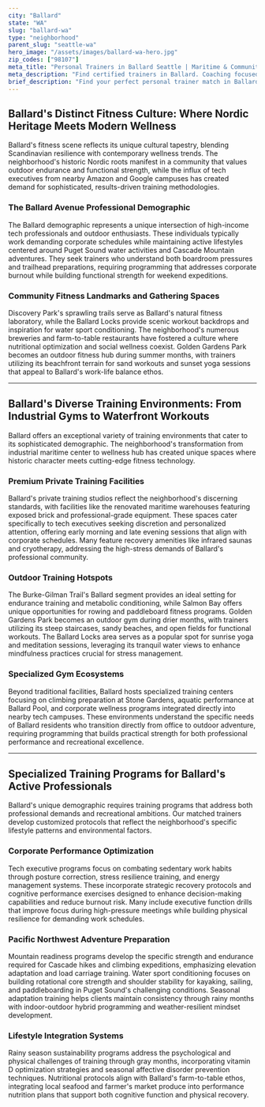 ```yaml
---
city: "Ballard"
state: "WA"
slug: "ballard-wa"
type: "neighborhood"
parent_slug: "seattle-wa"
hero_image: "/assets/images/ballard-wa-hero.jpg"
zip_codes: ["98107"]
meta_title: "Personal Trainers in Ballard Seattle | Maritime & Community Fitness"
meta_description: "Find certified trainers in Ballard. Coaching focused on maritime community health, strength training, and functional fitness near the Locks."
brief_description: "Find your perfect personal trainer match in Ballard, WA. Our elite service connects ambitious tech executives and high-income professionals with certified trainers who specialize in high-performance programming, corporate stress management, and outdoor sports conditioning. Whether you're training for Puget Sound water sports, preparing for Pacific Northwest hikes, or optimizing your wellness routine, we match you with experts who understand Ballard's unique fitness culture. Stop wasting time with generic workouts and start achieving measurable results with a trainer who aligns with your lifestyle goals and professional demands. Book your personalized match today."
---
```

## Ballard's Distinct Fitness Culture: Where Nordic Heritage Meets Modern Wellness

Ballard's fitness scene reflects its unique cultural tapestry, blending Scandinavian resilience with contemporary wellness trends. The neighborhood's historic Nordic roots manifest in a community that values outdoor endurance and functional strength, while the influx of tech executives from nearby Amazon and Google campuses has created demand for sophisticated, results-driven training methodologies.

### The Ballard Avenue Professional Demographic

The Ballard demographic represents a unique intersection of high-income tech professionals and outdoor enthusiasts. These individuals typically work demanding corporate schedules while maintaining active lifestyles centered around Puget Sound water activities and Cascade Mountain adventures. They seek trainers who understand both boardroom pressures and trailhead preparations, requiring programming that addresses corporate burnout while building functional strength for weekend expeditions.

### Community Fitness Landmarks and Gathering Spaces

Discovery Park's sprawling trails serve as Ballard's natural fitness laboratory, while the Ballard Locks provide scenic workout backdrops and inspiration for water sport conditioning. The neighborhood's numerous breweries and farm-to-table restaurants have fostered a culture where nutritional optimization and social wellness coexist. Golden Gardens Park becomes an outdoor fitness hub during summer months, with trainers utilizing its beachfront terrain for sand workouts and sunset yoga sessions that appeal to Ballard's work-life balance ethos.

---

## Ballard's Diverse Training Environments: From Industrial Gyms to Waterfront Workouts

Ballard offers an exceptional variety of training environments that cater to its sophisticated demographic. The neighborhood's transformation from industrial maritime center to wellness hub has created unique spaces where historic character meets cutting-edge fitness technology.

### Premium Private Training Facilities

Ballard's private training studios reflect the neighborhood's discerning standards, with facilities like the renovated maritime warehouses featuring exposed brick and professional-grade equipment. These spaces cater specifically to tech executives seeking discretion and personalized attention, offering early morning and late evening sessions that align with corporate schedules. Many feature recovery amenities like infrared saunas and cryotherapy, addressing the high-stress demands of Ballard's professional community.

### Outdoor Training Hotspots

The Burke-Gilman Trail's Ballard segment provides an ideal setting for endurance training and metabolic conditioning, while Salmon Bay offers unique opportunities for rowing and paddleboard fitness programs. Golden Gardens Park becomes an outdoor gym during drier months, with trainers utilizing its steep staircases, sandy beaches, and open fields for functional workouts. The Ballard Locks area serves as a popular spot for sunrise yoga and meditation sessions, leveraging its tranquil water views to enhance mindfulness practices crucial for stress management.

### Specialized Gym Ecosystems

Beyond traditional facilities, Ballard hosts specialized training centers focusing on climbing preparation at Stone Gardens, aquatic performance at Ballard Pool, and corporate wellness programs integrated directly into nearby tech campuses. These environments understand the specific needs of Ballard residents who transition directly from office to outdoor adventure, requiring programming that builds practical strength for both professional performance and recreational excellence.

---

## Specialized Training Programs for Ballard's Active Professionals

Ballard's unique demographic requires training programs that address both professional demands and recreational ambitions. Our matched trainers develop customized protocols that reflect the neighborhood's specific lifestyle patterns and environmental factors.

### Corporate Performance Optimization

Tech executive programs focus on combating sedentary work habits through posture correction, stress resilience training, and energy management systems. These incorporate strategic recovery protocols and cognitive performance exercises designed to enhance decision-making capabilities and reduce burnout risk. Many include executive function drills that improve focus during high-pressure meetings while building physical resilience for demanding work schedules.

### Pacific Northwest Adventure Preparation

Mountain readiness programs develop the specific strength and endurance required for Cascade hikes and climbing expeditions, emphasizing elevation adaptation and load carriage training. Water sport conditioning focuses on building rotational core strength and shoulder stability for kayaking, sailing, and paddleboarding in Puget Sound's challenging conditions. Seasonal adaptation training helps clients maintain consistency through rainy months with indoor-outdoor hybrid programming and weather-resilient mindset development.

### Lifestyle Integration Systems

Rainy season sustainability programs address the psychological and physical challenges of training through gray months, incorporating vitamin D optimization strategies and seasonal affective disorder prevention techniques. Nutritional protocols align with Ballard's farm-to-table ethos, integrating local seafood and farmer's market produce into performance nutrition plans that support both cognitive function and physical recovery.